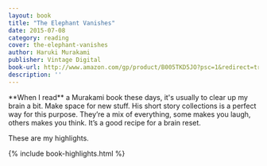```yaml
---
layout: book
title: "The Elephant Vanishes"
date: 2015-07-08
category: reading
cover: the-elephant-vanishes
author: Haruki Murakami
publisher: Vintage Digital
book-url: http://www.amazon.com/gp/product/B005TKD5JO?psc=1&redirect=true&ref_=oh_aui_d_detailpage_o00_
description: ''
---
```


<p class="intro" markdown="1">**When I read** a Murakami book these days, it's usually to clear up my brain a bit. Make space for new stuff. His short story collections is a perfect way for this purpose. They’re a mix of everything, some makes you laugh, others makes you think. It’s a good recipe for a brain reset.</p>

These are my highlights.

{% include book-highlights.html %}
